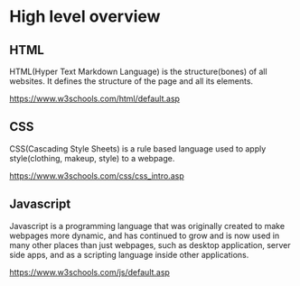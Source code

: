 # High level overview
## HTML
HTML(Hyper Text Markdown Language) is the structure(bones) of all websites.  It defines the structure of the page and all its elements.

https://www.w3schools.com/html/default.asp

## CSS
CSS(Cascading Style Sheets) is a rule based language used to apply style(clothing, makeup, style) to a webpage.

https://www.w3schools.com/css/css_intro.asp

## Javascript
Javascript is a programming language that was originally created to make webpages more dynamic, and has continued to grow and is now used in many other places than just webpages, such as desktop application, server side apps, and as a scripting language inside other applications.

https://www.w3schools.com/js/default.asp